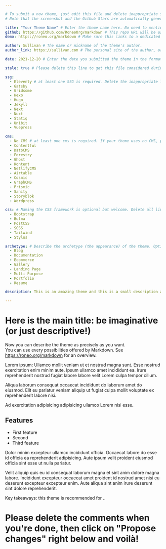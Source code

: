 ```yaml
---

# To submit a new theme, just edit this file and delete inappropriate suggestions.
# Note that the screenshot and the Github Stars are automatically generated.

title: "Your Theme Name" # Enter the theme name here. No need to mention the SSG at this point.
github: https://github.com/RoneoOrg/markdown # This repo URL will be used to generate Github stats (Stars, Forks, Last Update)
demo: https://roneo.org/markdown # Make sure this links to a dedicated demo, and not a personal/business site. The demo url must use httpS.

author: Sullivan # The name or nickname of the theme's author.
author_link: https://sullivan.com # The personal site of the author, or a Github/Gitlab/Twitter link, for a proper acknowledgement. Delete this line if none is available.

date: 2021-12-20 # Enter the date you submitted the theme in the format YYYY-MM-DD.

stale: true # Please delete this line to get this file considered during the next build.

ssg:
  - Eleventy # at least one SSG is required. Delete the inappropriate lines.
  - Gatsby
  - Gridsome
  - Hexo
  - Hugo
  - Jekyll
  - Next
  - Nuxt
  - Statiq
  - Unibit
  - Vuepress

cms:
  - No CMS # at least one cms is required. If your theme uses no CMS, please leave a line with "No CMS"
  - Contentful
  - DatoCMS
  - Forestry
  - Ghost
  - Kontent
  - NetlifyCMS
  - Airtable
  - Cosmic
  - GraphCMS
  - Prismic
  - Sanity
  - Storyblok
  - Wordpress

css: # Naming the CSS framework is optional but welcome. Delete all lines if required.
  - Bootstrap 
  - Bulma
  - PostCSS
  - SCSS
  - Tailwind
  - Stylus

archetype: # Describe the archetype (the appearance) of the theme. Optional but warmly recommended. Delete the inappropriate lines.
  - Blog
  - Documentation
  - Ecommerce
  - Gallery
  - Landing Page
  - Multi Purpose
  - Portfolio
  - Resume

description: This is an amazing theme and this is a small description about it! # Describe the theme in a sentence

---
```


# Here is the main title: be imaginative (or just descriptive!)

Now you can describe the theme as precisely as you want.  
You can use every possibilities offered by Markdown. See https://roneo.org/markdown for an overview.

Lorem ipsum: Ullamco mollit veniam ut et nostrud magna sunt. Esse nostrud exercitation enim minim aute. Ipsum ullamco amet incididunt ea. Irure reprehenderit nostrud fugiat labore labore velit Lorem culpa tempor cillum.

Aliqua laborum consequat occaecat incididunt do laborum amet do eiusmod. Elit eu pariatur veniam aliquip ut fugiat culpa mollit voluptate ex reprehenderit labore nisi.

Ad exercitation adipisicing adipisicing ullamco Lorem nisi esse.

## Features

* First feature
* Second
* Third feature

Dolor minim excepteur ullamco incididunt officia. Occaecat labore do esse id officia ea reprehenderit adipisicing. Aute ipsum velit proident eiusmod officia sint esse ut nulla pariatur.

Velit aliquip quis eu id consequat laborum magna et sint anim dolore magna labore. Incididunt excepteur occaecat amet proident id nostrud amet nisi eu deserunt excepteur excepteur enim. Aute aliqua sint anim irure deserunt sint dolore reprehenderit.

Key takeaways: this theme is recommended for ..

# Please delete the comments when you're done, then click on "Propose changes" right below and voilà!
